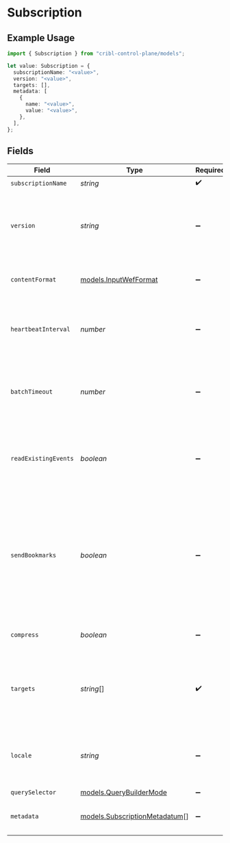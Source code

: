 # Subscription

## Example Usage

```typescript
import { Subscription } from "cribl-control-plane/models";

let value: Subscription = {
  subscriptionName: "<value>",
  version: "<value>",
  targets: [],
  metadata: [
    {
      name: "<value>",
      value: "<value>",
    },
  ],
};
```

## Fields

| Field                                                                                                                                                                                                                                                   | Type                                                                                                                                                                                                                                                    | Required                                                                                                                                                                                                                                                | Description                                                                                                                                                                                                                                             |
| ------------------------------------------------------------------------------------------------------------------------------------------------------------------------------------------------------------------------------------------------------- | ------------------------------------------------------------------------------------------------------------------------------------------------------------------------------------------------------------------------------------------------------- | ------------------------------------------------------------------------------------------------------------------------------------------------------------------------------------------------------------------------------------------------------- | ------------------------------------------------------------------------------------------------------------------------------------------------------------------------------------------------------------------------------------------------------- |
| `subscriptionName`                                                                                                                                                                                                                                      | *string*                                                                                                                                                                                                                                                | :heavy_check_mark:                                                                                                                                                                                                                                      | N/A                                                                                                                                                                                                                                                     |
| `version`                                                                                                                                                                                                                                               | *string*                                                                                                                                                                                                                                                | :heavy_minus_sign:                                                                                                                                                                                                                                      | Version UUID for this subscription. If any subscription parameters are modified, this value will change.                                                                                                                                                |
| `contentFormat`                                                                                                                                                                                                                                         | [models.InputWefFormat](../models/inputwefformat.md)                                                                                                                                                                                                    | :heavy_minus_sign:                                                                                                                                                                                                                                      | Content format in which the endpoint should deliver events                                                                                                                                                                                              |
| `heartbeatInterval`                                                                                                                                                                                                                                     | *number*                                                                                                                                                                                                                                                | :heavy_minus_sign:                                                                                                                                                                                                                                      | Maximum time (in seconds) between endpoint checkins before considering it unavailable                                                                                                                                                                   |
| `batchTimeout`                                                                                                                                                                                                                                          | *number*                                                                                                                                                                                                                                                | :heavy_minus_sign:                                                                                                                                                                                                                                      | Interval (in seconds) over which the endpoint should collect events before sending them to Stream                                                                                                                                                       |
| `readExistingEvents`                                                                                                                                                                                                                                    | *boolean*                                                                                                                                                                                                                                               | :heavy_minus_sign:                                                                                                                                                                                                                                      | Newly subscribed endpoints will send previously existing events. Disable to receive new events only.                                                                                                                                                    |
| `sendBookmarks`                                                                                                                                                                                                                                         | *boolean*                                                                                                                                                                                                                                               | :heavy_minus_sign:                                                                                                                                                                                                                                      | Keep track of which events have been received, resuming from that point after a re-subscription. This setting takes precedence over 'Read existing events'. See [Cribl Docs](https://docs.cribl.io/stream/sources-wef/#subscriptions) for more details. |
| `compress`                                                                                                                                                                                                                                              | *boolean*                                                                                                                                                                                                                                               | :heavy_minus_sign:                                                                                                                                                                                                                                      | Receive compressed events from the source                                                                                                                                                                                                               |
| `targets`                                                                                                                                                                                                                                               | *string*[]                                                                                                                                                                                                                                              | :heavy_check_mark:                                                                                                                                                                                                                                      | The DNS names of the endpoints that should forward these events. You may use wildcards, such as *.mydomain.com                                                                                                                                          |
| `locale`                                                                                                                                                                                                                                                | *string*                                                                                                                                                                                                                                                | :heavy_minus_sign:                                                                                                                                                                                                                                      | The RFC-3066 locale the Windows clients should use when sending events. Defaults to "en-US".                                                                                                                                                            |
| `querySelector`                                                                                                                                                                                                                                         | [models.QueryBuilderMode](../models/querybuildermode.md)                                                                                                                                                                                                | :heavy_minus_sign:                                                                                                                                                                                                                                      | N/A                                                                                                                                                                                                                                                     |
| `metadata`                                                                                                                                                                                                                                              | [models.SubscriptionMetadatum](../models/subscriptionmetadatum.md)[]                                                                                                                                                                                    | :heavy_minus_sign:                                                                                                                                                                                                                                      | Fields to add to events ingested under this subscription                                                                                                                                                                                                |